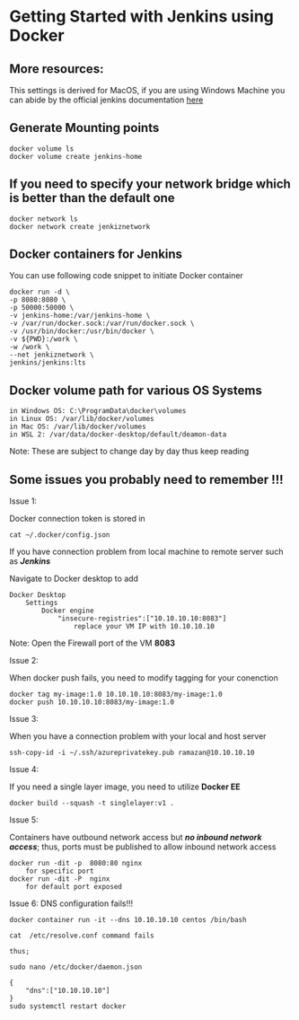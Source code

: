 
# Getting Started with Jenkins using Docker

## More resources:

This settings is derived for MacOS, if you are using Windows Machine you can abide by the official jenkins documentation [here](https://www.jenkins.io/doc/book/installing/docker/) <br/>

## Generate Mounting points

```
docker volume ls
docker volume create jenkins-home
```

## If you need to specify your network bridge which is better than the default one

```
docker network ls
docker network create jenkiznetwork
```

## Docker containers for Jenkins 

You can use following code snippet to initiate Docker container <br/>
```
docker run -d \
-p 8080:8080 \
-p 50000:50000 \
-v jenkins-home:/var/jenkins-home \
-v /var/run/docker.sock:/var/run/docker.sock \
-v /usr/bin/docker:/usr/bin/docker \
-v ${PWD}:/work \
-w /work \
--net jenkiznetwork \
jenkins/jenkins:lts
```

## Docker volume path for various OS Systems 

```
in Windows OS: C:\ProgramData\docker\volumes
in Linux OS: /var/lib/docker/volumes
in Mac OS: /var/lib/docker/volumes
in WSL 2: /var/data/docker-desktop/default/deamon-data
```
Note: These are subject to change day by day thus keep reading <br>

## Some issues you probably need to remember !!!

Issue 1:

Docker connection token is stored in
```
cat ~/.docker/config.json
```
If you have connection problem from local machine to remote server such as ***Jenkins***

Navigate to Docker desktop to add

    Docker Desktop
        Settings
            Docker engine
                "insecure-registries":["10.10.10.10:8083"]
                    replace your VM IP with 10.10.10.10

Note: Open the Firewall port of the VM **8083**

Issue 2:

When docker push fails, you need to modify tagging for your conenction
```
docker tag my-image:1.0 10.10.10.10:8083/my-image:1.0
docker push 10.10.10.10:8083/my-image:1.0
```

Issue 3:

When you have a connection problem with your local and host server
```
ssh-copy-id -i ~/.ssh/azureprivatekey.pub ramazan@10.10.10.10
``` 

Issue 4:

If you need a single layer image, you need to utilize **Docker EE**

```
docker build --squash -t singlelayer:v1 .
```

Issue 5:

Containers have outbound network access but ***no inbound network access***; thus, ports must be published to allow inbound network access

```
docker run -dit -p  8080:80 nginx 
    for specific port 
docker run -dit -P  nginx
    for default port exposed
```

Issue 6:
DNS configuration fails!!!

```
docker container run -it --dns 10.10.10.10 centos /bin/bash

cat  /etc/resolve.conf command fails

thus;

sudo nano /etc/docker/daemon.json

{
    "dns":["10.10.10.10"]
}
sudo systemctl restart docker 
```

